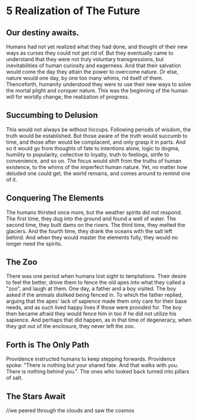 # 5 Realization of The Future

## Our destiny awaits.

Humans had not yet realized what they had done, and thought of their new ways as curses they could not get rid of. But they eventually came to understand that they were not truly voluntary transgressions, but inevitabilities of human curiosity and eagerness. And that their salvation would come the day they attain the power to overcome nature. Or else, nature would one day, by one too many whims, rid itself of them. Thenceforth, humanity understood they were to use their new ways to solve the mortal plight and conquer nature. This was the beginning of the human will for worldly change, the realization of progress.

## Succumbing to Delusion

This would not always be without hiccups. Following periods of wisdom, the truth would be established. But those aware of the truth would succumb to time, and those after would be complacent, and only grasp it in parts. And so it would go from thoughts of fate to intentions alone, logic to dogma, humility to popularity, collective to loyalty, truth to feelings, strife to convenience, and so on. The focus would shift from the truths of human existence, to the whims of the imperfect human nature. Yet, no matter how deluded one could get, the world remains, and comes around to remind one of it.

## Conquering The Elements

The humans thirsted once more, but the weather spirits did not respond. The first time, they dug into the ground and found a well of water. The second time, they built dams on the rivers. The third time, they melted the glaciers. And the fourth time, they drank the oceans with the salt left behind. And when they would master the elements fully, they would no longer need the spirits.

## The Zoo

There was one period when humans lost sight to temptations. Their desire to feel the better, drove them to fence the old apes into what they called a "zoo", and laugh at them. One day, a father and a boy visited. The boy asked if the animals disliked being fenced in. To which the father replied, arguing that the apes' lack of sapience made them only care for their base needs, and as such lived happy lives if those were provided for. The boy then became afraid they would fence him in too if he did not utilize his sapience. And perhaps that did happen, as in that time of degeneracy, when they got out of the enclosure, they never left the zoo.

## Forth is The Only Path

Providence instructed humans to keep stepping forwards. Providence spoke: "There is nothing but your shared fate. And that walks with you. There is nothing behind you.". The ones who looked back turned into pillars of salt.

## The Stars Await

//we peered through the clouds and saw the cosmos